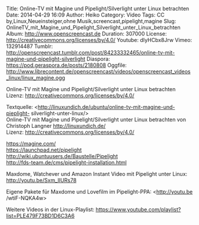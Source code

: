 Title: Online-TV mit Magine und Pipelight/Silverlight unter Linux betrachten
Date: 2014-04-29 16:09
Author: Heiko
Category: Video
Tags: CC by,Linux,Neueinsteiger,ohne Musik,screencast,pipelight,magine
Slug: OnlineTV_mit_Magine_und_Pipelight_Silverlight_unter_Linux_betrachten
Album: http://www.openscreencast.de
Duration: 307000
License: http://creativecommons.org/licenses/by/4.0/
Youtube: dIyHCbx8Jrw
Vimeo: 132914487
Tumblr: http://openscreencast.tumblr.com/post/84233332465/online-tv-mit-magine-und-pipelight-silverlight
Diaspora: https://pod.geraspora.de/posts/2180808
Oggfile: http://www.librecontent.de/openscreencast/videos/openscreencast_videos_linux/linux_magine.ogg

Online-TV mit Magine und Pipelight/Silverlight unter Linux betrachten  
Lizenz: <http://creativecommons.org/licenses/by/4.0/>  
  
Textquelle: <http://linuxundich.de/ubuntu/online-tv-mit-magine-und-pieplight-
silverlight-unter-linux/>  
Online-TV mit Magine und Pipelight/Silverlight unter Linux betrachten von
Christoph Langner <http://linuxundich.de/>  
Lizenz: <http://creativecommons.org/licenses/by/4.0/>  
  
<https://magine.com/>  
<https://launchpad.net/pipelight>  
<http://wiki.ubuntuusers.de/Baustelle/Pipelight>  
<http://fds-team.de/cms/pipelight-installation.html>  
  
Maxdome, Watchever und Amazon Instant Video mit Pipelight unter Linux:
<http://youtu.be/Sxm_IIURs78>  
  
Eigene Pakete für Maxdome und Lovefilm im Pipelight-PPA: <http://youtu.be
/wtiF-NQKA4w>  
  
Weitere Videos in der Linux-Playlist:
<https://www.youtube.com/playlist?list=PLE479F73BD1D6C3A6>  
  

